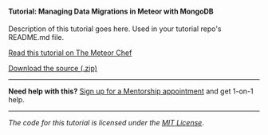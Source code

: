 #### Tutorial: Managing Data Migrations in Meteor with MongoDB

Description of this tutorial goes here. Used in your tutorial repo's README.md file.

[Read this tutorial on The Meteor Chef](https://themeteorchef.com/tutorials/managing-data-migrations)  

[Download the source (.zip)](https://github.com/themeteorchef/managing-data-migrations/archive/master.zip)

---

**Need help with this?** [Sign up for a Mentorship appointment](https://themeteorchef.com/mentorship?readme=managing-data-migrations) and get 1-on-1 help.

---

_The code for this tutorial is licensed under the [MIT License](http://opensource.org/licenses/MIT)_.
